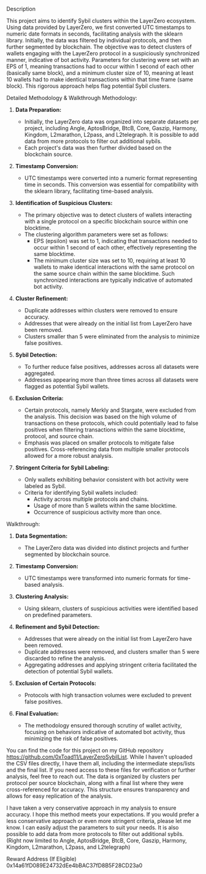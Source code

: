 Description

This project aims to identify Sybil clusters within the LayerZero ecosystem. Using data provided by LayerZero, we first converted UTC timestamps to numeric date formats in seconds, facilitating analysis with the sklearn library. Initially, the data was filtered by individual protocols, and then further segmented by blockchain. The objective was to detect clusters of wallets engaging with the LayerZero protocol in a suspiciously synchronized manner, indicative of bot activity. Parameters for clustering were set with an EPS of 1, meaning transactions had to occur within 1 second of each other (basically same block), and a minimum cluster size of 10, meaning at least 10 wallets had to make identical transactions within that time frame (same block). This rigorous approach helps flag potential Sybil clusters.


Detailed Methodology & Walkthrough
Methodology:

1. **Data Preparation:**
   - Initially, the LayerZero data was organized into separate datasets per project, including Angle, AptosBridge, BtcB, Core, Gaszip, Harmony, Kingdom, L2marathon, L2pass, and L2telegraph. It is possible to add data from more protocols to filter out additional sybils.
   - Each project's data was then further divided based on the blockchain source.

2. **Timestamp Conversion:**
   - UTC timestamps were converted into a numeric format representing time in seconds. This conversion was essential for compatibility with the sklearn library, facilitating time-based analysis.

3. **Identification of Suspicious Clusters:**
   - The primary objective was to detect clusters of wallets interacting with a single protocol on a specific blockchain source within one blocktime.
   - The clustering algorithm parameters were set as follows:
     - EPS (epsilon) was set to 1, indicating that transactions needed to occur within 1 second of each other, effectively representing the same blocktime.
     - The minimum cluster size was set to 10, requiring at least 10 wallets to make identical interactions with the same protocol on the same source chain within the same blocktime. Such synchronized interactions are typically indicative of automated bot activity.

4. **Cluster Refinement:**
   - Duplicate addresses within clusters were removed to ensure accuracy.
   - Addresses that were already on the initial list from LayerZero have been removed.
   - Clusters smaller than 5 were eliminated from the analysis to minimize false positives.

5. **Sybil Detection:**
   - To further reduce false positives, addresses across all datasets were aggregated.
   - Addresses appearing more than three times across all datasets were flagged as potential Sybil wallets.

6. **Exclusion Criteria:**
   - Certain protocols, namely Merkly and Stargate, were excluded from the analysis. This decision was based on the high volume of transactions on these protocols, which could potentially lead to false positives when filtering transactions within the same blocktime, protocol, and source chain.
   - Emphasis was placed on smaller protocols to mitigate false positives. Cross-referencing data from multiple smaller protocols allowed for a more robust analysis.

7. **Stringent Criteria for Sybil Labeling:**
   - Only wallets exhibiting behavior consistent with bot activity were labeled as Sybil.
   - Criteria for identifying Sybil wallets included:
     - Activity across multiple protocols and chains.
     - Usage of more than 5 wallets within the same blocktime.
     - Occurrence of suspicious activity more than once.

Walkthrough:

1. **Data Segmentation:** 
   - The LayerZero data was divided into distinct projects and further segmented by blockchain source.

2. **Timestamp Conversion:**
   - UTC timestamps were transformed into numeric formats for time-based analysis.

3. **Clustering Analysis:**
   - Using sklearn, clusters of suspicious activities were identified based on predefined parameters.

4. **Refinement and Sybil Detection:**
   - Addresses that were already on the initial list from LayerZero have been removed.
   - Duplicate addresses were removed, and clusters smaller than 5 were discarded to refine the analysis.
   - Aggregating addresses and applying stringent criteria facilitated the detection of potential Sybil wallets.

6. **Exclusion of Certain Protocols:**
   - Protocols with high transaction volumes were excluded to prevent false positives.

7. **Final Evaluation:**
   - The methodology ensured thorough scrutiny of wallet activity, focusing on behaviors indicative of automated bot activity, thus minimizing the risk of false positives.

You can find the code for this project on my GitHub repository https://github.com/0xToad11/LayerZeroSybilList. While I haven't uploaded the CSV files directly, I have them all, including the intermediate steps/lists and the final list. If you need access to these files for verification or further analysis, feel free to reach out. The data is organized by clusters per protocol per source blockchain, along with a final list where they were cross-referenced for accuracy. This structure ensures transparency and allows for easy replication of the analysis.

I have taken a very conservative approach in my analysis to ensure accuracy. I hope this method meets your expectations. If you would prefer a less conservative approach or even more stringent criteria, please let me know. I can easily adjust the parameters to suit your needs. It is also possible to add data from more protocols to filter out additional sybils. (Right now limited to Angle, AptosBridge, BtcB, Core, Gaszip, Harmony, Kingdom, L2marathon, L2pass, and L2telegraph)

Reward Address (If Eligible)
0x14a61fD089E24732dEe4bBAC37fD8B5F28CD23a0

